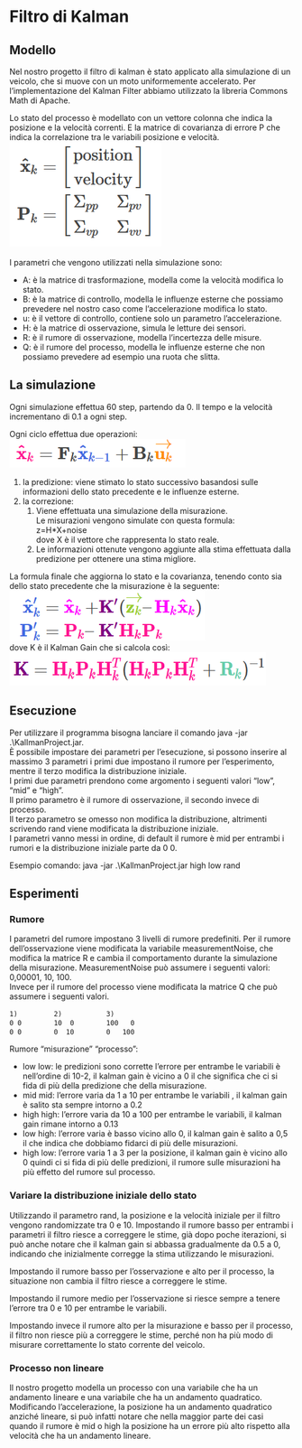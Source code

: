 # Filtro di Kalman

## Modello
Nel nostro progetto il filtro di kalman è stato applicato alla simulazione di un veicolo, che si muove con un moto uniformemente accelerato.
Per l’implementazione del Kalman Filter abbiamo utilizzato la libreria Commons Math di Apache.

Lo stato del processo è modellato con un vettore colonna che indica la posizione e la velocità correnti.
E la matrice di covarianza di errore P che indica la correlazione tra le variabili posizione e velocità.<br>
<img src="https://github.com/VittorioParagallo/IALAB_2019-2020/blob/master/Uncertainty/KallmanProject/img/formula.png"/><br><br>
I parametri che vengono utilizzati nella simulazione sono:
* A: è la matrice di trasformazione, modella come la velocità modifica lo stato.
* B: è la matrice di controllo, modella le influenze esterne che possiamo prevedere nel nostro caso come l’accelerazione modifica lo stato.
* u: è il vettore di controllo, contiene solo un parametro l’accelerazione.
* H: è la matrice di osservazione, simula le letture dei sensori.
* R: è il rumore di osservazione, modella l’incertezza delle misure.
* Q: è il rumore del processo, modella le influenze esterne che non possiamo prevedere ad esempio una ruota che slitta.

## La simulazione
Ogni simulazione effettua 60 step, partendo da 0.
Il tempo e la velocità incrementano di 0.1 a ogni step.

Ogni ciclo effettua due operazioni:
<br><img src="https://github.com/VittorioParagallo/IALAB_2019-2020/blob/master/Uncertainty/KallmanProject/img/formula1.png"/>
1. la predizione: viene stimato lo stato successivo basandosi sulle informazioni dello stato precedente e le influenze esterne.
1. la correzione:
   1. Viene effettuata una simulazione della misurazione.<br>Le misurazioni vengono simulate con questa formula:<br>z=H\*X+noise<br>dove X è il vettore che rappresenta lo stato reale.
   1. Le informazioni ottenute vengono aggiunte alla stima effettuata dalla predizione per ottenere una stima migliore.

La formula finale che aggiorna lo stato e la covarianza, tenendo conto sia dello stato precedente che la misurazione è la seguente:<br>
<img src="https://github.com/VittorioParagallo/IALAB_2019-2020/blob/master/Uncertainty/KallmanProject/img/formula2.png"/><br>
dove K è il Kalman Gain che si calcola così:<br>
<img src="https://github.com/VittorioParagallo/IALAB_2019-2020/blob/master/Uncertainty/KallmanProject/img/formula3.png"/><br>

## Esecuzione
Per utilizzare il programma bisogna lanciare il comando java -jar .\KallmanProject.jar.<br>
È possibile impostare dei parametri per l’esecuzione, si possono inserire al massimo 3 parametri i primi due impostano il rumore per l’esperimento, mentre il terzo modifica la distribuzione iniziale.<br>
I primi due parametri prendono come argomento i seguenti valori “low”, “mid” e “high”.<br>
Il primo parametro è il rumore di osservazione, il secondo invece di processo.<br>
Il terzo parametro se omesso non modifica la distribuzione, altrimenti scrivendo rand viene modificata la distribuzione iniziale.<br>
I parametri vanno messi in ordine, di default il rumore è mid per entrambi i rumori e la distribuzione iniziale parte da 0 0.<br>

Esempio comando:
java -jar .\KallmanProject.jar high low rand

## Esperimenti
### Rumore
I parametri del rumore impostano 3 livelli di rumore predefiniti.
Per il rumore dell’osservazione viene modificata la variabile measurementNoise, che modifica la matrice R e cambia il comportamento durante la simulazione della misurazione.
MeasurementNoise può assumere i seguenti valori: 0,00001, 10, 100.
<br>Invece per il rumore del processo viene modificata la matrice Q che può assumere i seguenti valori.
```
1)         2)           3)
0 0        10  0        100   0
0 0        0  10        0   100
```
Rumore “misurazione” “processo”:
* low low: le predizioni sono corrette l’errore per entrambe le variabili è nell’ordine di 10-2, il kalman gain è vicino a 0 il che significa che ci si fida di più della predizione che della misurazione.
* mid mid: l’errore varia da 1 a 10 per entrambe le variabili , il kalman gain è salito sta sempre intorno a 0.2
* high high: l’errore varia da 10 a 100 per entrambe le variabili, il kalman gain rimane intorno a 0.13
* low high: l’errore varia è basso vicino allo 0, il kalman gain è salito a 0,5 il che indica che dobbiamo fidarci di più delle misurazioni.
* high low: l’errore varia 1 a 3 per la posizione, il kalman gain è vicino allo 0 quindi ci si fida di più delle predizioni, il rumore sulle misurazioni ha più effetto del rumore sul processo.

### Variare la distribuzione iniziale dello stato
Utilizzando il parametro rand, la posizione e la velocità iniziale per il filtro vengono randomizzate tra 0 e 10.
Impostando il rumore basso per entrambi i parametri il filtro riesce a correggere le stime, già dopo poche iterazioni, si può anche notare che il kalman gain si abbassa gradualmente da 0.5 a 0, indicando che inizialmente corregge la stima utilizzando le misurazioni.

Impostando il rumore basso per l’osservazione e alto per il processo, la situazione non cambia il filtro riesce a correggere le stime.

Impostando il rumore medio per l’osservazione si riesce sempre a tenere l’errore tra 0 e 10 per entrambe le variabili.

Impostando invece il rumore alto per la misurazione e basso per il processo, il filtro non riesce più a correggere le stime, perché non ha più modo di misurare correttamente lo stato corrente del veicolo.

### Processo non lineare
Il nostro progetto modella un processo con una variabile che ha un andamento lineare e una variabile che ha un andamento quadratico.
Modificando l’accelerazione, la posizione ha un andamento quadratico anziché lineare, si può infatti notare che nella maggior parte dei casi quando il rumore è mid o high la posizione ha un errore più alto rispetto alla velocità che ha un andamento lineare.
